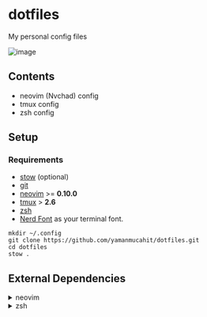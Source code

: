 # dotfiles
My personal config files

![image](https://github.com/yamanmucahit/dotfiles/assets/108953087/4810cd90-90bd-420e-93a6-a7062766c08c)

## Contents

- neovim (Nvchad) config
- tmux config
- zsh config

## Setup

### Requirements

- [stow](https://github.com/aspiers/stow) (optional)
- [git](https://wiki.archlinux.org/title/git)
- [neovim](https://github.com/neovim/neovim/blob/master/INSTALL.md) >= **0.10.0**
- [tmux](https://wiki.archlinux.org/title/tmux) > **2.6**
- [zsh](https://wiki.archlinux.org/title/zsh)
- [Nerd Font](https://www.nerdfonts.com/) as your terminal font.

```
mkdir ~/.config
git clone https://github.com/yamanmucahit/dotfiles.git
cd dotfiles
stow .

```

## External Dependencies

<details><summary>neovim</summary>

- Basic utils: `git`, `make`, `unzip`, C Compiler (`gcc`)
- [ripgrep](https://github.com/BurntSushi/ripgrep#installation)
- Clipboard tool (xclip/xsel/win32yank or other depending on platform)
- `npm` (optional if you're not interested in lsp support for javascript etc.)

</details>

<details><summary>zsh</summary>

- [fzf](https://github.com/junegunn/fzf) >= **0.48.0**
- [zoxide](https://github.com/ajeetdsouza/zoxide)
- [oh-my-posh](https://ohmyposh.dev/)

</details>